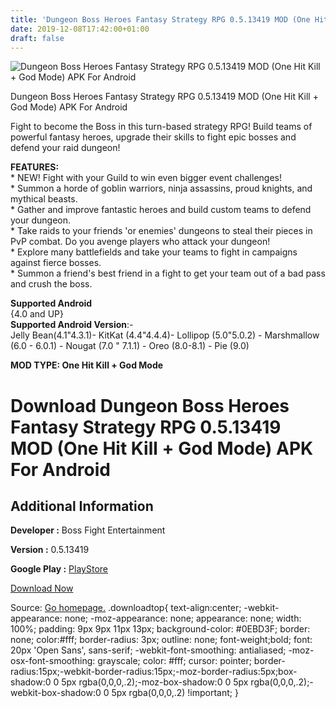 ```yaml
---
title: 'Dungeon Boss Heroes Fantasy Strategy RPG 0.5.13419 MOD (One Hit Kill + God Mode) APK For Android'
date: 2019-12-08T17:42:00+01:00
draft: false
---
```


![Dungeon Boss Heroes Fantasy Strategy RPG 0.5.13419 MOD (One Hit Kill + God Mode) APK For Android](https://i1.wp.com/apkhome.net/wp-content/uploads/2019/12/Dungeon-Boss-Heroes-Fantasy-Strategy-RPG.png "Dungeon Boss Heroes Fantasy Strategy RPG 0.5.13419 MOD (One Hit Kill + God Mode) APK For Android")

  

Dungeon Boss Heroes Fantasy Strategy RPG 0.5.13419 MOD (One Hit Kill + God Mode) APK For Android

Fight to become the Boss in this turn-based strategy RPG! Build teams of powerful fantasy heroes, upgrade their skills to fight epic bosses and defend your raid dungeon!

**FEATURES:**  
\* NEW! Fight with your Guild to win even bigger event challenges!  
\* Summon a horde of goblin warriors, ninja assassins, proud knights, and mythical beasts.  
\* Gather and improve fantastic heroes and build custom teams to defend your dungeon.  
\* Take raids to your friends 'or enemies' dungeons to steal their pieces in PvP combat. Do you avenge players who attack your dungeon!  
\* Explore many battlefields and take your teams to fight in campaigns against fierce bosses.  
\* Summon a friend's best friend in a fight to get your team out of a bad pass and crush the boss.

**Supported Android**  
{4.0 and UP}  
**Supported Android Version**:-  
Jelly Bean(4.1"4.3.1)- KitKat (4.4"4.4.4)- Lollipop (5.0"5.0.2) - Marshmallow (6.0 - 6.0.1) - Nougat (7.0 " 7.1.1) - Oreo (8.0-8.1) - Pie (9.0)

**MOD TYPE: One Hit Kill + God Mode**

Download Dungeon Boss Heroes Fantasy Strategy RPG 0.5.13419 MOD (One Hit Kill + God Mode) APK For Android
=========================================================================================================

Additional Information
----------------------

**Developer :** Boss Fight Entertainment

**Version :** 0.5.13419

**Google Play :** [PlayStore](https://play.google.com/store/apps/details?id=com.bigfishgames.dungeonbossf2pgoogle)

  

[Download Now](https://store4app.co/post/dungeon-boss-heroes-fantasy-strategy-rpg-0-5-13419-mod-one-hit-kill-god-mode-apk-for-android_1575822541)

  
Source: [Go homepage.](https://store4app.co/post/dungeon-boss-heroes-fantasy-strategy-rpg-0-5-13419-mod-one-hit-kill-god-mode-apk-for-android_1575822541) .downloadtop{ text-align:center; -webkit-appearance: none; -moz-appearance: none; appearance: none; width: 100%; padding: 9px 9px 11px 13px; background-color: #0EBD3F; border: none; color:#fff; border-radius: 3px; outline: none; font-weight;bold; font: 20px 'Open Sans', sans-serif; -webkit-font-smoothing: antialiased; -moz-osx-font-smoothing: grayscale; color: #fff; cursor: pointer; border-radius:15px;-webkit-border-radius:15px;-moz-border-radius:5px;box-shadow:0 0 5px rgba(0,0,0,.2);-moz-box-shadow:0 0 5px rgba(0,0,0,.2);-webkit-box-shadow:0 0 5px rgba(0,0,0,.2) !important; }